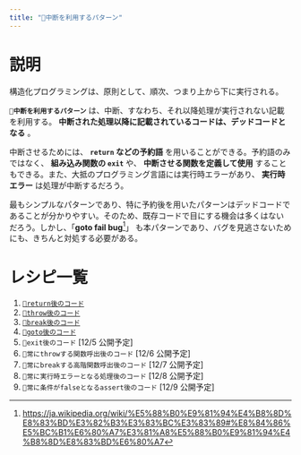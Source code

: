 ```yaml
---
title: "🔖中断を利用するパターン"
---
```


# 説明

構造化プログラミングは、原則として、順次、つまり上から下に実行される。

**`🔖中断を利用するパターン`** は、中断、すなわち、それ以降処理が実行されない記載を利用する。 **中断された処理以降に記載されているコードは、デッドコードとなる** 。

中断させるためには、 **`return` などの予約語** を用いることができる。予約語のみではなく、 **組み込み関数の `exit`** や、 **中断させる関数を定義して使用** することもできる。また、大抵のプログラミング言語には実行時エラーがあり、 **実行時エラー** は処理が中断するだろう。

最もシンプルなパターンであり、特に予約後を用いたパターンはデッドコードであることが分かりやすい。そのため、既存コードで目にする機会は多くはないだろう。しかし、「**goto fail bug**[^1]」 も本パターンであり、バグを見逃さないためにも、きちんと対処する必要がある。

[^1]: https://ja.wikipedia.org/wiki/%E5%88%B0%E9%81%94%E4%B8%8D%E8%83%BD%E3%82%B3%E3%83%BC%E3%83%89#%E8%84%86%E5%BC%B1%E6%80%A7%E3%81%A8%E5%88%B0%E9%81%94%E4%B8%8D%E8%83%BD%E6%80%A7


# レシピ一覧

1. [`🧪return後のコード`](./r_after_return)
1. [`🧪throw後のコード`](./r_after_throw)
1. [`🧪break後のコード`](./r_after_break)
1. [`🧪goto後のコード`](./r_after_goto)
1. `🧪exit後のコード` [12/5 公開予定]
1. `🧪常にthrowする関数呼出後のコード` [12/6 公開予定]
1. `🧪常にbreakする高階関数呼出後のコード` [12/7 公開予定]
1. `🧪常に実行時エラーとなる処理後のコード` [12/8 公開予定]
1. `🧪常に条件がfalseとなるassert後のコード` [12/9 公開予定]
